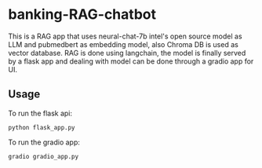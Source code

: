# banking-RAG-chatbot

This is a RAG app that uses neural-chat-7b intel's open source model as LLM and pubmedbert as embedding model, also Chroma DB is used as vector database.
RAG is done using langchain, the model is finally served by a flask app and dealing with model can be done through a gradio app for UI.

## Usage

To run the flask api:

```python flask_app.py```

To run the gradio app:

```gradio gradio_app.py```



